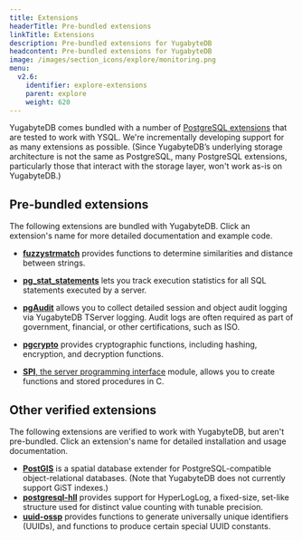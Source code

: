 ```yaml
---
title: Extensions
headerTitle: Pre-bundled extensions
linkTitle: Extensions
description: Pre-bundled extensions for YugabyteDB
headcontent: Pre-bundled extensions for YugabyteDB
image: /images/section_icons/explore/monitoring.png
menu:
  v2.6:
    identifier: explore-extensions
    parent: explore
    weight: 620
---
```


YugabyteDB comes bundled with a number of [PostgreSQL extensions](/preview/api/ysql/extensions/#pre-bundled-extensions) that are tested to work with YSQL. We're incrementally developing support for as many extensions as possible. (Since YugabyteDB’s underlying storage architecture is not the same as PostgreSQL, many PostgreSQL extensions, particularly those that interact with the storage layer, won't work as-is on YugabyteDB.)

## Pre-bundled extensions

The following extensions are bundled with YugabyteDB. Click an extension's name for more detailed documentation and example code.

* [**fuzzystrmatch**](/preview/api/ysql/extensions/#fuzzystrmatch) provides functions to determine similarities and distance between strings.

<!--
* [orafce](/preview/api/ysql/extensions/#orafce) provides compatibility with Oracle functions and packages that are either missing or implemented differently in YugabyteDB and PostgreSQL. This compatibility layer can help you port your Oracle applications to YugabyteDB.
-->

* [**pg_stat_statements**](/preview/api/ysql/extensions/#pg-stat-statements) lets you track execution statistics for all SQL statements executed by a server.

* [**pgAudit**](/preview/secure/audit-logging/audit-logging-ysql/) allows you to collect detailed session and object audit logging via YugabyteDB TServer logging. Audit logs are often required as part of government, financial, or other certifications, such as ISO.

* [**pgcrypto**](/preview/api/ysql/extensions/#pgcrypto) provides cryptographic functions, including hashing, encryption, and decryption functions.

* [**SPI**, the server programming interface](/preview/api/ysql/extensions/#server-programming-interface-spi-module) module, allows you to create functions and stored procedures in C.

## Other verified extensions

The following extensions are verified to work with YugabyteDB, but aren't pre-bundled. Click an extension's name for detailed installation and usage documentation.

* [**PostGIS**](/preview/api/ysql/extensions/#postgis) is a spatial database extender for PostgreSQL-compatible object-relational databases. (Note that YugabyteDB does not currently support GiST indexes.)
* [**postgresql-hll**](/preview/api/ysql/extensions/#postgresql-hll-postgresql-extension-for-hyperloglog) provides support for HyperLogLog, a fixed-size, set-like structure used for distinct value counting with tunable precision.
* [**uuid-ossp**](/preview/api/ysql/extensions/#uuid-ossp) provides functions to generate universally unique identifiers (UUIDs), and functions to produce certain special UUID constants.
